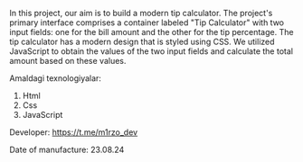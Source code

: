 In this project, our aim is to build a modern tip calculator. The project's primary interface comprises a container labeled "Tip Calculator" with two input fields: one for the bill amount and the other for the tip percentage. The tip calculator has a modern design that is styled using CSS. We utilized JavaScript to obtain the values of the two input fields and calculate the total amount based on these values.

Amaldagi texnologiyalar:

1. Html
2. Css
3. JavaScript


Developer: https://t.me/m1rzo_dev 

Date of manufacture: 23.08.24
